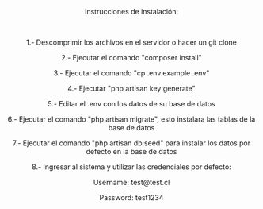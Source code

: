 <p align="center">Instrucciones de instalación:</p><br>
<p align="center">1.- Descomprimir los archivos en el servidor o hacer un git clone</p>
<p align="center">2.- Ejecutar el comando "composer install"</p>
<p align="center">3.- Ejecutar el comando "cp .env.example .env"</p>
<p align="center">4.- Ejecutar "php artisan key:generate"</p>
<p align="center">5.- Editar el .env con los datos de su base de datos</p>
<p align="center">6.- Ejecutar el comando "php artisan migrate", esto instalara las tablas de la base de datos</p>
<p align="center">7.- Ejecutar el comando "php artisan db:seed" para instalar los datos por defecto en la base de datos</p>
<p align="center">8.- Ingresar al sistema y utilizar las credenciales por defecto:</p>
<p align="center">Username: test@test.cl</p>
<p align="center">Password: test1234</p>
